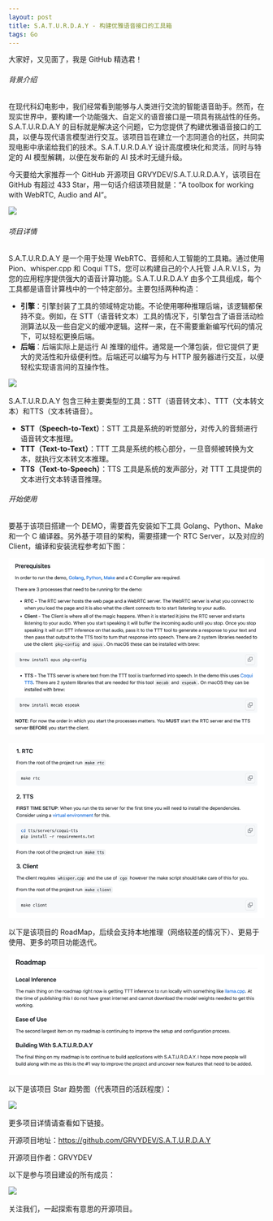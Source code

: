 ```yaml
---
layout: post
title: S.A.T.U.R.D.A.Y - 构建优雅语音接口的工具箱
tags: Go
---
```


大家好，又见面了，我是 GitHub 精选君！

###### 背景介绍

在现代科幻电影中，我们经常看到能够与人类进行交流的智能语音助手。然而，在现实世界中，要构建一个功能强大、自定义的语音接口是一项具有挑战性的任务。S.A.T.U.R.D.A.Y 的目标就是解决这个问题，它为您提供了构建优雅语音接口的工具，以便与现代语言模型进行交互。该项目旨在建立一个志同道合的社区，共同实现电影中承诺给我们的技术。S.A.T.U.R.D.A.Y 设计高度模块化和灵活，同时与特定的 AI 模型解耦，以便在发布新的 AI 技术时无缝升级。

今天要给大家推荐一个 GitHub 开源项目 GRVYDEV/S.A.T.U.R.D.A.Y，该项目在 GitHub 有超过 433 Star，用一句话介绍该项目就是：“A toolbox for working with WebRTC, Audio and AI”。

![](https://raw.githubusercontent.com/GRVYDEV/S.A.T.U.R.D.A.Y/master/images/sat-logo.png)

###### 项目详情

S.A.T.U.R.D.A.Y 是一个用于处理 WebRTC、音频和人工智能的工具箱。通过使用 Pion、whisper.cpp 和 Coqui TTS，您可以构建自己的个人托管 J.A.R.V.I.S，为您的应用程序提供强大的语音计算功能。S.A.T.U.R.D.A.Y 由多个工具组成，每个工具都是语音计算栈中的一个特定部分。主要包括两种构造：

- **引擎**：引擎封装了工具的领域特定功能。不论使用哪种推理后端，该逻辑都保持不变。例如，在 STT（语音转文本）工具的情况下，引擎包含了语音活动检测算法以及一些自定义的缓冲逻辑。这样一来，在不需要重新编写代码的情况下，可以轻松更换后端。
- **后端**：后端实际上是运行 AI 推理的组件。通常是一个薄包装，但它提供了更大的灵活性和升级便利性。后端还可以编写为与 HTTP 服务器进行交互，以便轻松实现语言间的互操作性。

![](https://raw.githubusercontent.com/GRVYDEV/S.A.T.U.R.D.A.Y/master/images/demo-arch.png)

S.A.T.U.R.D.A.Y 包含三种主要类型的工具：STT（语音转文本）、TTT（文本转文本）和TTS（文本转语音）。

- **STT（Speech-to-Text）**：STT 工具是系统的听觉部分，对传入的音频进行语音转文本推理。
- **TTT（Text-to-Text）**：TTT 工具是系统的核心部分，一旦音频被转换为文本，就执行文本转文本推理。
- **TTS（Text-to-Speech）**：TTS 工具是系统的发声部分，对 TTT 工具提供的文本进行文本转语音推理。

###### 开始使用

要基于该项目搭建一个 DEMO，需要首先安装如下工具 Golang、Python、Make 和一个 C 编译器。另外基于项目的架构，需要搭建一个 RTC Server，以及对应的 Client，编译和安装流程参考如下图：

![](https://raw.githubusercontent.com/ZhuPeng/pic/master/images/compress_image-20230814225136677.png)

![](https://raw.githubusercontent.com/ZhuPeng/pic/master/images/compress_image-20230814225147408.png)

以下是该项目的 RoadMap，后续会支持本地推理（网络较差的情况下）、更易于使用、更多的项目功能迭代。

![](https://raw.githubusercontent.com/ZhuPeng/pic/master/images/compress_image-20230814224945938.png)

以下是该项目 Star 趋势图（代表项目的活跃程度）：

![](https://api.star-history.com/svg?repos=GRVYDEV/S.A.T.U.R.D.A.Y&type=Timeline)

更多项目详情请查看如下链接。

开源项目地址：https://github.com/GRVYDEV/S.A.T.U.R.D.A.Y 

开源项目作者：GRVYDEV

以下是参与项目建设的所有成员：

![](https://contrib.rocks/image?repo=GRVYDEV/S.A.T.U.R.D.A.Y)

关注我们，一起探索有意思的开源项目。

